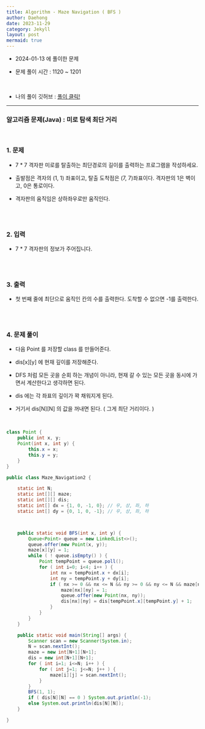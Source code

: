 ```yaml
---
title: Algorithm - Maze Navigation ( BFS )
author: Daehong
date: 2023-11-29
category: Jekyll
layout: post
mermaid: true
---
```


- 2024-01-13 에 풀이한 문제

- 문제 풀이 시간 : 1120 ~ 1201

<br>

* 나의 풀이 깃허브 : 
[풀이 클릭!](https://github.com/JeonDaehong/study-java-algorithm/blob/main/dfs_bfs/Maze_Navigation2.java)

<hr>

### 알고리즘 문제(Java) : 미로 탐색 최단 거리

<br>

### 1. 문제

 - 7 * 7 격자판 미로를 탈출하는 최단경로의 길이를 출력하는 프로그램을 작성하세요.

 - 출발점은 격자의 (1, 1) 좌표이고, 탈출 도착점은 (7, 7)좌표이다. 격자판의 1은 벽이고, 0은 통로이다.

 - 격자판의 움직임은 상하좌우로만 움직인다.
 
<br>
<br>

### 2. 입력

 - 7 * 7 격자판의 정보가 주어집니다.

<br>
<br>

### 3. 출력

 - 첫 번째 줄에 최단으로 움직인 칸의 수를 출력한다. 도착할 수 없으면 -1를 출력한다.
   


<br>
<br>

### 4. 문제 풀이

 - 다음 Point 를 저장할 class 를 만들어준다.

 - dis[x][y] 에 현재 깊이를 저장해준다.

 - DFS 처럼 모든 곳을 순회 하는 개념이 아니라, 현재 갈 수 있는 모든 곳을 동시에 가면서 계산한다고 생각하면 된다.

 - dis 에는 각 좌표의 깊이가 꽉 채워지게 된다.
 
 - 거기서 dis[N][N] 의 값을 꺼내면 된다. ( 그게 최단 거리이다. )
	
 <br>


```java
class Point {
    public int x, y;
    Point(int x, int y) {
        this.x = x;
        this.y = y;
    }
}

public class Maze_Navigation2 {

    static int N;
    static int[][] maze;
    static int[][] dis;
    static int[] dx = {1, 0, -1, 0}; // 우, 상, 좌, 하
    static int[] dy = {0, 1, 0, -1}; // 우, 상, 좌, 하



    public static void BFS(int x, int y) {
        Queue<Point> queue = new LinkedList<>();
        queue.offer(new Point(x, y));
        maze[x][y] = 1;
        while ( ! queue.isEmpty() ) {
            Point tempPoint = queue.poll();
            for ( int i=0; i<4; i++ ) {
                int nx = tempPoint.x + dx[i];
                int ny = tempPoint.y + dy[i];
                if ( nx >= 0 && nx <= N && ny >= 0 && ny <= N && maze[nx][ny] == 0 ) {
                    maze[nx][ny] = 1;
                    queue.offer(new Point(nx, ny));
                    dis[nx][ny] = dis[tempPoint.x][tempPoint.y] + 1;
                }
            }
        }
    }

    public static void main(String[] args) {
        Scanner scan = new Scanner(System.in);
        N = scan.nextInt();
        maze = new int[N+1][N+1];
        dis = new int[N+1][N+1];
        for ( int i=1; i<=N; i++ ) {
            for ( int j=1; j<=N; j++ ) {
                maze[i][j] = scan.nextInt();
            }
        }
        BFS(1, 1);
        if ( dis[N][N] == 0 ) System.out.println(-1);
        else System.out.println(dis[N][N]);
    }

}
```

<br>
<br>
<br>
<br>
<br>
